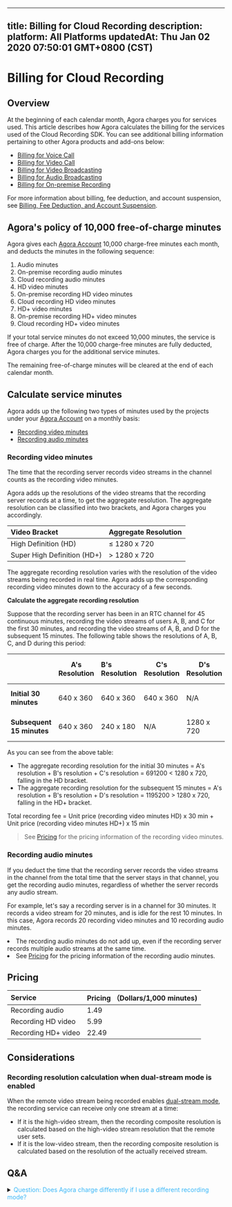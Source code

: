 
---
title: Billing for Cloud Recording
description: 
platform: All Platforms
updatedAt: Thu Jan 02 2020 07:50:01 GMT+0800 (CST)
---
# Billing for Cloud Recording
## Overview


At the beginning of each calendar month, Agora charges you for services used. This article describes how Agora calculates the billing for the services used of the Cloud Recording SDK. You can see additional billing information pertaining to other Agora products and add-ons below:



- [Billing for Voice Call](https://docs.agora.io/en/Voice/billing_audio?platform=All%20Platforms)
- [Billing for Video Call](https://docs.agora.io/en/Video/billing_video?platform=All%20Platforms)
- [Billing for Video Broadcasting](https://docs.agora.io/en/Interactive%20Broadcast/billing_interactive_broadcast?platform=All%20Platforms)
- [Billing for Audio Broadcasting](https://docs.agora.io/en/Audio%20Broadcast/billing_audio_broadcast?platform=All%20Platforms) 
- [Billing for On-premise Recording](https://docs.agora.io/en/Recording/billing_recording?platform=All%20Platforms)



For more information about billing, fee deduction, and account suspension, see [Billing, Fee Deduction, and Account Suspension](https://docs.agora.io/en/faq/billing_account).

## Agora's policy of 10,000 free-of-charge minutes

Agora gives each [Agora Account](https://console.agora.io/) 10,000 charge-free minutes each month, and deducts the minutes in the following sequence: 

1. Audio minutes
2. On-premise recording audio minutes
3. Cloud recording audio minutes 
4. HD video minutes
5. On-premise recording HD video minutes
6. Cloud recording HD video minutes
7. HD+ video minutes
8. On-premise recording HD+ video minutes
9. Cloud recording HD+ video minutes

If your total service minutes do not exceed 10,000 minutes, the service is free of charge. After the 10,000 charge-free minutes are fully deducted, Agora charges you for the additional service minutes.

<div class="alert note">The remaining free-of-charge minutes will be cleared at the end of each calendar month.</div>

## Calculate service minutes






Agora adds up the following two types of minutes used by the projects under your [Agora Account](https://console.agora.io/) on a monthly basis:

- [Recording video minutes](#rvmin)
- [Recording audio minutes](#ramin)
  




> 


### <a name="rvmin"></a>Recording video minutes 

The time that the recording server records video streams in the channel counts as the recording video minutes.

Agora adds up the resolutions of the video streams that the recording server records at a time, to get the aggregate resolution. The aggregate resolution can be classified into two brackets, and Agora charges you accordingly. 

| Video Bracket         | Aggregate Resolution |
| :-------------------- | :------------------- |
| High Definition (HD)  | ≤ 1280 x 720         |
| Super High Definition (HD+) | > 1280 x 720         |

The aggregate recording resolution varies with the resolution of the video streams being recorded in real time. Agora adds up the corresponding recording video minutes down to the accuracy of a few seconds.





**Calculate the aggregate recording resolution**

Suppose that the recording server has been in an RTC channel for 45 continuous minutes, recording the video streams of users A, B, and C for the first 30 minutes, and recording the video streams of A, B, and D for the subsequent 15 minutes. The following table shows the resolutions of A, B, C, and D during this period:

|                           | A's Resolution | B's Resolution | C's Resolution | D's Resolution | Aggregate Recording Resolution |
| ------------------------- | ------------ | :----------- | ------------ | ------------ | ------------------------------ |
| **Initial 30 minutes**      | 640 x 360    | 640 x 360    | 640 x 360    | N/A          | 691200 < 1280 x 720            |
| **Subsequent 15 minutes** | 640 x 360    | 240 x 180    | N/A          | 1280 x 720   | 1195200 > 1280 x 720           |

As you can see from the above table: 

- The aggregate recording resolution for the initial 30 minutes = A's resolution + B's resolution + C's resolution = 691200 < 1280 x 720, falling in the HD bracket. 
- The aggregate recording resolution for the subsequent 15 minutes = A's resolution + B's resolution + D's resolution = 1195200 > 1280 x 720, falling in the HD+ bracket.

Total recording fee = Unit price (recording video minutes HD) x 30 min + Unit price (recording video minutes HD+) x 15 min 

> See [Pricing](#billing) for the pricing information of the recording video minutes.



### <a name="ramin"></a>Recording audio minutes 

If you deduct the time that the recording server records the video streams in the channel from the total time that the server stays in that channel, you get the recording audio minutes, regardless of whether the server records any audio stream.

For example, let's say a recording server is in a channel for 30 minutes. It records a video stream for 20 minutes, and is idle for the rest 10 minutes. In this case, Agora records 20 recording video minutes and 10 recording audio minutes.

<div class="alert note"><li>The recording audio minutes do not add up, even if the recording server records multiple audio streams at the same time.</li><li>See <a href="#billing">Pricing</a> for the pricing information of the recording audio minutes.</li></div>



## Pricing











| Service<a name="billing"></a> | Pricing （Dollars/1,000 minutes) |
| :---------------------------- | :------------------------------- |
| Recording audio               | 1.49                             |
| Recording HD video                 | 5.99                             |
| Recording HD+ video                | 22.49                            |





## Considerations





### Recording resolution calculation when dual-stream mode is enabled 
When the remote video stream being recorded enables [dual-stream mode](https://docs.agora.io/en/Agora%20Platform/terms?platform=All%20Platforms#a-name-dualadual-stream-mode), the recording service can receive only one stream at a time: 

- If it is the high-video stream, then the recording composite resolution is calculated based on the high-video stream resolution that the remote user sets. 
- If it is the low-video stream, then the recording composite resolution is calculated based on the resolution of the actually received stream. 





## Q&A







<details>
	<summary><font color="#3ab7f8">Question: Does Agora charge differently if I use a different recording mode?</font></summary>

Your recording fee has nothing to do with the recording mode you choose. Regardless of whether you use the individual mode or composite mode, your recording fee relates only to the number of the streams recorded, the recording time, and the aggregate recording resolutions. 

</details>





